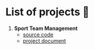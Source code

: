 # List of projects 📁
1. **Sport Team Management**
    - [source code](https://github.com/serinrayuni/coding-project/tree/main/java/sports%20team%20management)
    - [project document](https://github.com/jjn7702/SECJ2154-OOP/blob/main/Submission/sec04_23242/JAVACADAVRA/readme.md)
